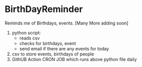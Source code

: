 # BirthDayReminder
Reminds me of Birthdays, events. [Many More adding soon]

1. python script: 
    - reads csv 
    - checks for birthdays, event 
    - send email if there are any events for today
2. csv to store events, birthdays of people
3. GithUB Action CRON JOB which runs above python file daily

